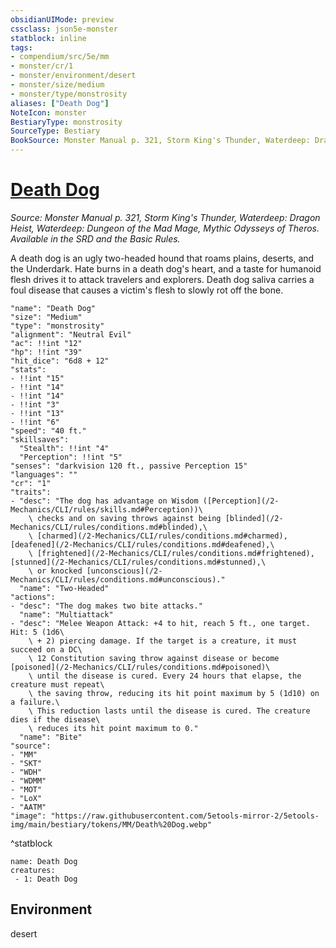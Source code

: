 ```yaml
---
obsidianUIMode: preview
cssclass: json5e-monster
statblock: inline
tags:
- compendium/src/5e/mm
- monster/cr/1
- monster/environment/desert
- monster/size/medium
- monster/type/monstrosity
aliases: ["Death Dog"]
NoteIcon: monster
BestiaryType: monstrosity
SourceType: Bestiary
BookSource: Monster Manual p. 321, Storm King's Thunder, Waterdeep: Dragon Heist, Waterdeep: Dungeon of the Mad Mage, Mythic Odysseys of Theros. Available in the SRD and the Basic Rules.
---
```

# [Death Dog](2-Mechanics\CLI\bestiary\monstrosity/death-dog.md)
*Source: Monster Manual p. 321, Storm King's Thunder, Waterdeep: Dragon Heist, Waterdeep: Dungeon of the Mad Mage, Mythic Odysseys of Theros. Available in the SRD and the Basic Rules.*  

A death dog is an ugly two-headed hound that roams plains, deserts, and the Underdark. Hate burns in a death dog's heart, and a taste for humanoid flesh drives it to attack travelers and explorers. Death dog saliva carries a foul disease that causes a victim's flesh to slowly rot off the bone.

```statblock
"name": "Death Dog"
"size": "Medium"
"type": "monstrosity"
"alignment": "Neutral Evil"
"ac": !!int "12"
"hp": !!int "39"
"hit_dice": "6d8 + 12"
"stats":
- !!int "15"
- !!int "14"
- !!int "14"
- !!int "3"
- !!int "13"
- !!int "6"
"speed": "40 ft."
"skillsaves":
  "Stealth": !!int "4"
  "Perception": !!int "5"
"senses": "darkvision 120 ft., passive Perception 15"
"languages": ""
"cr": "1"
"traits":
- "desc": "The dog has advantage on Wisdom ([Perception](/2-Mechanics/CLI/rules/skills.md#Perception))\
    \ checks and on saving throws against being [blinded](/2-Mechanics/CLI/rules/conditions.md#blinded),\
    \ [charmed](/2-Mechanics/CLI/rules/conditions.md#charmed), [deafened](/2-Mechanics/CLI/rules/conditions.md#deafened),\
    \ [frightened](/2-Mechanics/CLI/rules/conditions.md#frightened), [stunned](/2-Mechanics/CLI/rules/conditions.md#stunned),\
    \ or knocked [unconscious](/2-Mechanics/CLI/rules/conditions.md#unconscious)."
  "name": "Two-Headed"
"actions":
- "desc": "The dog makes two bite attacks."
  "name": "Multiattack"
- "desc": "Melee Weapon Attack: +4 to hit, reach 5 ft., one target. Hit: 5 (1d6\
    \ + 2) piercing damage. If the target is a creature, it must succeed on a DC\
    \ 12 Constitution saving throw against disease or become [poisoned](/2-Mechanics/CLI/rules/conditions.md#poisoned)\
    \ until the disease is cured. Every 24 hours that elapse, the creature must repeat\
    \ the saving throw, reducing its hit point maximum by 5 (1d10) on a failure.\
    \ This reduction lasts until the disease is cured. The creature dies if the disease\
    \ reduces its hit point maximum to 0."
  "name": "Bite"
"source":
- "MM"
- "SKT"
- "WDH"
- "WDMM"
- "MOT"
- "LoX"
- "AATM"
"image": "https://raw.githubusercontent.com/5etools-mirror-2/5etools-img/main/bestiary/tokens/MM/Death%20Dog.webp"
```
^statblock

```encounter-table
name: Death Dog
creatures:
 - 1: Death Dog
```

## Environment

desert